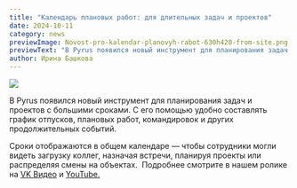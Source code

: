 ```yaml
---
title: "Календарь плановых работ: для длительных задач и проектов"
date: 2024-10-11
category: news
previewImage: Novost-pro-kalendar-planovyh-rabot-630h420-from-site.png
previewText: "В Pyrus появился новый инструмент для планирования задач и проектов с большими сроками. С его помощью удобно составлять график отпусков, плановых работ, командировок и других продолжительных событий."
author: Ирина Башкова
---
```

![](Novost-pro-kalendar-planovyh-rabot-1200h630.webp)

В Pyrus появился новый инструмент для планирования задач и проектов с большими сроками. С его помощью удобно составлять график отпусков, плановых работ, командировок и других продолжительных событий. 

Сроки отображаются в общем календаре — чтобы сотрудники могли видеть загрузку коллег, назначая встречи, планируя проекты или распределяя смены на объектах.  Подробнее смотрите в нашем ролике на [VK Видео](https://vk.com/clips-39695421?z=clip-39695421_456239207) и [YouTube.](https://youtube.com/shorts/p-vgJ0R4zS4)